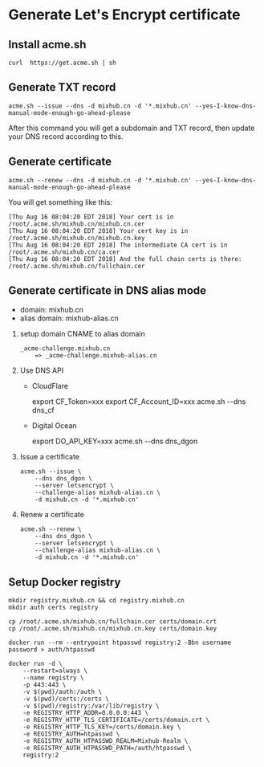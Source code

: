 # Generate Let's Encrypt certificate

## Install acme.sh

```
curl  https://get.acme.sh | sh
```

## Generate TXT record

```
acme.sh --issue --dns -d mixhub.cn -d '*.mixhub.cn' --yes-I-know-dns-manual-mode-enough-go-ahead-please
```

After this command you will get a subdomain and TXT record, then update your DNS record according to this.

## Generate certificate

```
acme.sh --renew --dns -d mixhub.cn -d '*.mixhub.cn' --yes-I-know-dns-manual-mode-enough-go-ahead-please
```

You will get something like this:

```
[Thu Aug 16 08:04:20 EDT 2018] Your cert is in  /root/.acme.sh/mixhub.cn/mixhub.cn.cer
[Thu Aug 16 08:04:20 EDT 2018] Your cert key is in  /root/.acme.sh/mixhub.cn/mixhub.cn.key
[Thu Aug 16 08:04:20 EDT 2018] The intermediate CA cert is in  /root/.acme.sh/mixhub.cn/ca.cer
[Thu Aug 16 08:04:20 EDT 2018] And the full chain certs is there:  /root/.acme.sh/mixhub.cn/fullchain.cer
```

## Generate certificate in DNS alias mode

* domain: mixhub.cn
* alias domain: mixhub-alias.cn

1. setup domain CNAME to alias domain

    ```
    _acme-challenge.mixhub.cn
        => _acme-challenge.mixhub-alias.cn
    ```

2. Use DNS API

    * CloudFlare

        export CF_Token=xxx
        export CF_Account_ID=xxx
        acme.sh --dns dns_cf

    * Digital Ocean

        export DO_API_KEY=xxx
        acme.sh --dns dns_dgon

3. Issue a certificate

    ```
    acme.sh --issue \
        --dns dns_dgon \
        --server letsencrypt \
        --challenge-alias mixhub-alias.cn \
        -d mixhub.cn -d '*.mixhub.cn'
    ```

4. Renew a certificate

    ```
    acme.sh --renew \
        --dns dns_dgon \
        --server letsencrypt \
        --challenge-alias mixhub-alias.cn \
        -d mixhub.cn -d '*.mixhub.cn'
    ```


## Setup Docker registry

```
mkdir registry.mixhub.cn && cd registry.mixhub.cn
mkdir auth certs registry

cp /root/.acme.sh/mixhub.cn/fullchain.cer certs/domain.crt
cp /root/.acme.sh/mixhub.cn/mixhub.cn.key certs/domain.key

docker run --rm --entrypoint htpasswd registry:2 -Bbn username password > auth/htpasswd

docker run -d \
    --restart=always \
    --name registry \
    -p 443:443 \
    -v $(pwd)/auth:/auth \
    -v $(pwd)/certs:/certs \
    -v $(pwd)/registry:/var/lib/registry \
    -e REGISTRY_HTTP_ADDR=0.0.0.0:443 \
    -e REGISTRY_HTTP_TLS_CERTIFICATE=/certs/domain.crt \
    -e REGISTRY_HTTP_TLS_KEY=/certs/domain.key \
    -e REGISTRY_AUTH=htpasswd \
    -e REGISTRY_AUTH_HTPASSWD_REALM=Mixhub-Realm \
    -e REGISTRY_AUTH_HTPASSWD_PATH=/auth/htpasswd \
    registry:2
```
